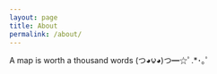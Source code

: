 ```yaml
---
layout: page
title: About
permalink: /about/
---
```


A map is worth a thousand words (つ◕౪◕)つ━☆ﾟ.*･｡ﾟ
